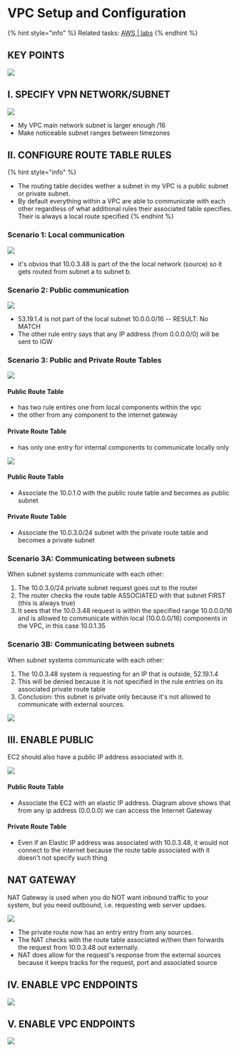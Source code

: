 # VPC Setup and Configuration

{% hint style="info" %}
Related tasks: [AWS \| labs](../aws-or-labs/labs.md)
{% endhint %}

## 

## KEY POINTS

![](../../../.gitbook/assets/image%20%2892%29.png)

## I. SPECIFY VPN NETWORK/SUBNET

![](../../../.gitbook/assets/image%20%2860%29.png)

* My VPC main network subnet is larger enough /16
* Make noticeable subnet ranges between timezones 

## II. CONFIGURE ROUTE TABLE RULES

{% hint style="info" %}
* The routing table decides wether a subnet in my VPC is a public subnet or private subnet.
* By default everything within a VPC are able to communicate with each other regardless of what additional rules their associated table specifies. Their is always a local route specified
{% endhint %}

### Scenario 1: Local communication

![](../../../.gitbook/assets/image%20%28117%29.png)

* it's obvios that 10.0.3.48 is part of the the local network \(source\) so it gets routed from subnet a to subnet b.

### Scenario 2: Public communication

![](../../../.gitbook/assets/image%20%2836%29.png)

* 53.19.1.4 is not part of the local subnet 10.0.0.0/16 -- RESULT: No MATCH
* The other rule entry says that any IP address \(from 0.0.0.0/0\) will be sent to IGW

### Scenario 3: Public  and Private Route Tables

![](../../../.gitbook/assets/image%20%2840%29.png)

#### Public Route Table

* has two rule entires one from local components within the vpc 
* the other from any component to the internet gateway

#### Private Route Table

* has only one entry for internal components to communicate locally only 

![](../../../.gitbook/assets/image%20%281%29.png)

#### Public Route Table

* Associate the 10.0.1.0 with the public route table and becomes as public subnet

#### Private Route Table

* Associate the 10.0.3.0/24 subnet with the private route table and becomes a private subnet

### Scenario 3A: Communicating between subnets

When subnet systems communicate with each other:

1. The 10.0.3.0/24 private subnet request goes out to the router
2. The router checks the route table ASSOCIATED with that subnet FIRST \(this is always true\)
3. It sees that the 10.0.3.48 request is within the specified range 10.0.0.0/16 and is allowed to communicate within local \(10.0.0.0/16\) components in the VPC, in this case 10.0.1.35

### Scenario 3B: Communicating between subnets

When subnet systems communicate with each other:

1. The 10.0.3.48 system is requesting for an IP that is outside, 52.19.1.4
2. This will be denied because it is not specified in the rule entries on its associated private route table
3. Conclusion: this subnet is private only because it's not allowed to communicate with external sources.

![](../../../.gitbook/assets/image%20%2870%29.png)

## III. ENABLE PUBLIC 

EC2 should also have a public IP address associated with it.

![](../../../.gitbook/assets/image%20%2886%29.png)



#### Public Route Table

* Associate the EC2 with an elastic IP address.  Diagram above shows that from any ip address \(0.0.0.0\) we can access the Internet Gateway

#### Private Route Table

* Even if an Elastic IP address was associated with 10.0.3.48, it would not connect to the internet because the route table associated with it doesn't not specify such thing

## NAT GATEWAY

NAT Gateway is used when you do NOT want inbound traffic to your system, but you need outbound, i.e. requesting web server updaes.

![](../../../.gitbook/assets/image%20%2842%29.png)

* The private route now has an entry entry from any sources.
* The NAT checks with the route table associated w/then then forwards the request from 10.0.3.48 out externally.
* NAT does allow for the request's response from the external sources because it keeps tracks for the request, port and associated source 

## IV. ENABLE VPC ENDPOINTS

![](../../../.gitbook/assets/image%20%2854%29.png)

## V. ENABLE VPC ENDPOINTS

![](../../../.gitbook/assets/image%20%2864%29.png)

